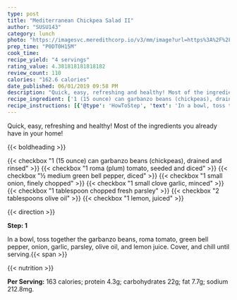 ```yaml
---
type: post
title: "Mediterranean Chickpea Salad II"
author: "SUSU143"
category: lunch
photo: "https://imagesvc.meredithcorp.io/v3/mm/image?url=https%3A%2F%2Fimages.media-allrecipes.com%2Fuserphotos%2F336648.jpg"
prep_time: "P0DT0H15M"
cook_time: 
recipe_yield: "4 servings"
rating_value: 4.381818181818182
review_count: 110
calories: "162.6 calories"
date_published: 06/01/2019 09:58 PM
description: "Quick, easy, refreshing and healthy! Most of the ingredients you already have in your home!"
recipe_ingredient: ['1 (15 ounce) can garbanzo beans (chickpeas), drained and rinsed', '1 roma (plum) tomato, seeded and diced', '½ medium green bell pepper, diced', '1 small onion, finely chopped', '1 small clove garlic, minced', '1 tablespoon chopped fresh parsley', '2 tablespoons olive oil', '1 lemon, juiced']
recipe_instructions: [{'@type': 'HowToStep', 'text': 'In a bowl, toss together the garbanzo beans, roma tomato, green bell pepper, onion, garlic, parsley, olive oil, and lemon juice. Cover, and chill until serving.\n'}]
---
```


Quick, easy, refreshing and healthy! Most of the ingredients you already have in your home! 

{{< boldheading >}}

{{< checkbox "1 (15 ounce) can garbanzo beans (chickpeas), drained and rinsed" >}}
{{< checkbox "1  roma (plum) tomato, seeded and diced" >}}
{{< checkbox "½ medium green bell pepper, diced" >}}
{{< checkbox "1 small onion, finely chopped" >}}
{{< checkbox "1  small clove garlic, minced" >}}
{{< checkbox "1 tablespoon chopped fresh parsley" >}}
{{< checkbox "2 tablespoons olive oil" >}}
{{< checkbox "1  lemon, juiced" >}}


{{< direction >}}

**Step: 1**

In a bowl, toss together the garbanzo beans, roma tomato, green bell pepper, onion, garlic, parsley, olive oil, and lemon juice. Cover, and chill until serving.{{< span >}}

{{< nutrition >}}

**Per Serving:** 163 calories; protein 4.3g; carbohydrates 22g; fat 7.7g; sodium 212.8mg.